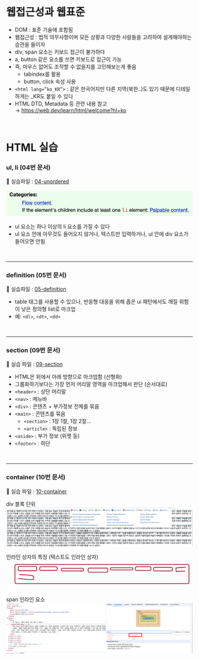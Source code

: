 # 웹접근성과 웹표준

- DOM : 표준 기술에 포함됨
- 웹접근성 : 법적 의무사항이며 모든 상황과 다양한 사람들을 고려하여 설계해야하는 습관을 들이자
- div, span 요소는 키보드 접근이 불가하다
- a, button 같은 요소를 쓰면 키보드로 접근이 가능
- 즉, 마우스 없어도 조작할 수 없을지를 고민해보는게 좋음
    - tabindex를 활용
    - button, click 속성 사용
- `<html lang=”ko_KR”>` : 같은 한국어지만 다른 지역(북한..)도 있기 때문에 디테일하게는 _KR도 붙일 수 있다
- HTML DTD, Metadata 등 관련 내용 참고
<br/> → https://web.dev/learn/html/welcome?hl=ko  
<br/>

# HTML 실습

### ul, li (04번 문서)
:link: 실습파일 : [04-unordered](https://github.com/songyi225/html-css/blob/student/04-unordered-ordered-list.html)

![0401](./html_images/04-unordered-01.png)
- ul 요소는 하나 이상의 li 요소를 가질 수 있다
- ul 요소 안에 아무것도 들어오지 않거나, 텍스트만 입력하거나, ul 안에 div 요소가 들어오면 안됨

<br/>

---

### definition (05번 문서)

:link: 실습파일 : [05-definition](https://github.com/songyi225/html-css/blob/student/05-definition-list.html)

- table 태그를 사용할 수 있으나, 반응형 대응을 위해 좁은 ui 패턴에서도 깨질 위험이 낮은 정의형 list로 마크업
- 예: `<dl>`, `<dt>`, `<dd>`

<br/>

---

### section (09번 문서)

:link: 실습 파일 : [09-section](https://github.com/songyi225/html-css/blob/student/09-section-main.html)


- HTML은 위에서 아래 방향으로 마크업함 (선형화)
- 그룹화하기보다는 가장 먼저 머리말 영역을 마크업해서 판단 (순서대로)
- `<header>` : 상단 머리말
- `<nav>` : 메뉴바
- `<div>` : 콘텐츠 + 부가정보 전체를 묶음
- `<main>` : 콘텐츠를 묶음
  - `<section>` : 1장 1절, 1장 2절...
  - `<article>` : 독립된 정보
- `<aside>` : 부가 정보 (위젯 등)
- `<footer>` : 하단  
<br/>

---

### container (10번 문서)

:link: 실습 파일 : [10-container](https://github.com/songyi225/html-css/blob/student/10-container-element.html)


div 블록 단위
![10_02](./html_images/10-container-02.png)

인라인 상자의 특징 (텍스트도 인라인 상자)
![10_03](./html_images/10-container-03.png)

span 인라인 요소
![10_04](./html_images/10-container-04.png)

